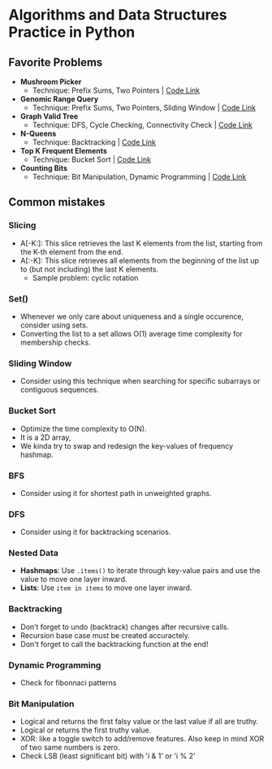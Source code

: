 # Algorithms and Data Structures Practice in Python

## Favorite Problems
- **Mushroom Picker**
  - Technique: Prefix Sums, Two Pointers | [Code Link](https://github.com/soroush-04/Algorithms-DS/commit/30a49e17b09a87c77d69216f6834c818f520a6ca)
- **Genomic Range Query**
  - Technique: Prefix Sums, Two Pointers, Sliding Window | [Code Link](https://github.com/soroush-04/Algorithms-DS/commit/a0d98aaf3dd05eae152d93a32d31836036871d7c)
- **Graph Valid Tree**
  - Technique: DFS, Cycle Checking, Connectivity Check | [Code Link](https://github.com/soroush-04/Algorithms-DS/commit/ea384f78d6560cc8b4b2e4e3a89144e57ce9c166)
- **N-Queens**
  - Technique: Backtracking | [Code Link](https://github.com/soroush-04/Algorithms-DS/blob/main/favorites/n_queens.py)
- **Top K Frequent Elements**
  - Technique: Bucket Sort | [Code Link](https://github.com/soroush-04/Algorithms-DS/blob/main/favorites/top_k_frequency.py)
- **Counting Bits**
  - Technique: Bit Manipulation, Dynamic Programming | [Code Link](https://github.com/soroush-04/Algorithms-DS/blob/main/favorites/counting_bits.py)



## Common mistakes
### Slicing 
- A[-K:]: This slice retrieves the last K elements from the list, starting from the K-th element from the end.
- A[:-K]: This slice retrieves all elements from the beginning of the list up to (but not including) the last K elements.
  - Sample problem: cyclic rotation

### Set()
- Whenever we only care about uniqueness and a single occurence, consider using sets.
- Converting the list to a set allows O(1) average time complexity for membership checks.

### Sliding Window
- Consider using this technique when searching for specific subarrays or contiguous sequences.

### Bucket Sort
- Optimize the time complexity to O(N).
- It is a 2D array,
- We kinda try to swap and redesign the key-values of frequency hashmap.

### BFS
- Consider using it for shortest path in unweighted graphs.

### DFS
- Consider using it for backtracking scenarios.

### Nested Data
- **Hashmaps**: Use `.items()` to iterate through key-value pairs and use the value to move one layer inward. 
- **Lists**: Use `item in items` to move one layer inward.

### Backtracking
- Don’t forget to undo (backtrack) changes after recursive calls.
- Recursion base case must be created accuractely.
- Don't forget to call the backtracking function at the end!

### Dynamic Programming
- Check for fibonnaci patterns

### Bit Manipulation
- Logical and returns the first falsy value or the last value if all are truthy.
- Logical or returns the first truthy value.
- XOR: like a toggle switch to add/remove features. Also keep in mind XOR of two same numbers is zero.
- Check LSB (least significant bit) with 'i & 1'  or 'i % 2'